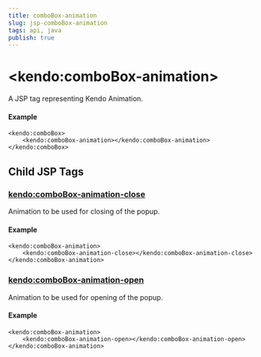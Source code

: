 ```yaml
---
title: comboBox-animation
slug: jsp-comboBox-animation
tags: api, java
publish: true
---
```


# \<kendo:comboBox-animation\>
A JSP tag representing Kendo Animation.

#### Example
    <kendo:comboBox>
        <kendo:comboBox-animation></kendo:comboBox-animation>
    </kendo:comboBox>


## Child JSP Tags

### [kendo:comboBox-animation-close](/api/wrappers/jsp/combobox/animation-close)

Animation to be used for closing of the popup.

#### Example

    <kendo:comboBox-animation>
        <kendo:comboBox-animation-close></kendo:comboBox-animation-close>
    </kendo:comboBox-animation>
 
### [kendo:comboBox-animation-open](/api/wrappers/jsp/combobox/animation-open)

Animation to be used for opening of the popup.

#### Example

    <kendo:comboBox-animation>
        <kendo:comboBox-animation-open></kendo:comboBox-animation-open>
    </kendo:comboBox-animation>
 
